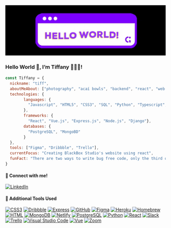 <!-- <div id="header" align="center"> -->
  <img src="./assets/helloworld.gif"/>
<!-- </div> -->

### Hello World 👋, I’m Tiffany 👩🏻‍💻!
```js
const Tiffany = {
  nickname: "tiff",
  aboutMeAbout: ["photography", "acaí bowls", "backend", "react", "web design"],
  technologies: {
        languages: { 
          "Javascript", "HTML5", "CSS3", "SQL", "Python", "Typescript", "Mongoose"
        },
        frameworks: {
          "React", "Vue.js", "Express.js", "Node.js", "Django"},
        databases: {
          "PostgreSQL", "MongoBD"
        }
  },
  tools: ["Figma", "Dribbble", "Trello"],
  currentFocus: "Creating BlackBox Studio's website using react",
  funFact: "There are two ways to write bug free code, only the third one works"
}
```
#### 👥 Connect with me!
[![LinkedIn](https://img.shields.io/badge/-Tiffany%20Pereira-0A66C2?style=for-the-badge&logo=LinkedIn&logoColor=FFFFFF)](https://www.linkedin.com/in/tiffanympereira/)

#### 🧰 Additional Tools Used 
[![CSS3](https://img.shields.io/badge/-CSS-239120?style=for-the-badge&logo=css3&logoColor=FFFFFF)](https://www.css.com)
[![Dribbble](https://img.shields.io/badge/-Dribbble-EA4C89?style=for-the-badge&logo=dribbble&logoColor=FFFFFF)](https://www.dribbble.com)
[![Express](https://img.shields.io/badge/-Express.js-404D59?style=for-the-badge&logo=express.js&logoColor=FFFFFF)](https://expressjs.com/)
[![GitHub](https://img.shields.io/badge/-GitHub-181717?style=for-the-badge&logo=GitHub&logoColor=FFFFFF)](https://www.github.com/)
[![Figma](https://img.shields.io/badge/-figma-%23F24E1E.svg?style=for-the-badge&logo=figma&logoColor=FFFFFF)](https://www.figma.com)
[![Heroku](https://img.shields.io/badge/-Heroku-430098?style=for-the-badge&logo=Heroku&logoColor=FFFFFF)](https://www.heroku.com/)
[![Homebrew](https://img.shields.io/badge/-Homebrew-FBB040?style=for-the-badge&logo=Homebrew&logoColor=FFFFFF)](https://brew.sh/)
[![HTML](https://img.shields.io/badge/-HTML-239120?style=for-the-badge&logo=html5&logoColor=FFFFFF)](https://www.html.com)
[![MongoDB](https://img.shields.io/badge/-MongoDB-4EA94B?style=for-the-badge&logo=mongodb&logoColor=FFFFFF)](https://www.mongodb.com/)
[![Netlify](https://img.shields.io/badge/-Netlify-00C7B7?style=for-the-badge&logo=netlify&logoColor=FFFFFF)](https://www.netlify.com)
[![PostgreSQL](https://img.shields.io/badge/-PostgreSQL-4169E1?style=for-the-badge&logo=PostgreSQL&logoColor=FFFFFF)](https://www.postgresql.org/)
[![Python](https://img.shields.io/badge/-Python-3776AB?style=for-the-badge&logo=Python&logoColor=FFFFFF)](https://www.python.org/)
[![React](https://img.shields.io/badge/-React-20232A?style=for-the-badge&logo=react&logoColor=FFFFFF)](https://www.react.com)
[![Slack](https://img.shields.io/badge/-Slack-4A154B?style=for-the-badge&logo=Slack&logoColor=FFFFFF)](https://slack.com/)
[![Trello](https://img.shields.io/badge/-Trello-0052CC?style=for-the-badge&logo=Trello&logoColor=FFFFFF)](https://trello.com/)
[![Visual Studio Code](https://img.shields.io/badge/-Visual%20Studio%20Code-007ACC?style=for-the-badge&logo=Visual%20Studio%20Code&logoColor=FFFFFF)](https://code.visualstudio.com/)
[![Vue](https://img.shields.io/badge/-Vue.js-35495E?style=for-the-badge&logo=vue.js&logoColor=FFFFFF)](https://www.vue.com)
[![Zoom](https://img.shields.io/badge/-Zoom-2D8CFF?style=for-the-badge&logo=zoom&logoColor=FFFFFF)](https://www.zoom.com)
